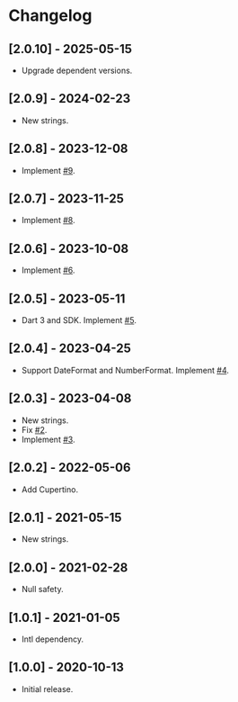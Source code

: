 # Changelog

## [2.0.10] - 2025-05-15

* Upgrade dependent versions.

## [2.0.9] - 2024-02-23

* New strings.

## [2.0.8] - 2023-12-08

* Implement [#9](https://github.com/deakjahn/l10n_esperanto/pull/9).

## [2.0.7] - 2023-11-25

* Implement [#8](https://github.com/deakjahn/l10n_esperanto/pull/8).

## [2.0.6] - 2023-10-08

* Implement [#6](https://github.com/deakjahn/l10n_esperanto/pull/6).

## [2.0.5] - 2023-05-11

* Dart 3 and SDK. Implement [#5](https://github.com/deakjahn/l10n_esperanto/issues/5).

## [2.0.4] - 2023-04-25

* Support DateFormat and NumberFormat. Implement [#4](https://github.com/deakjahn/l10n_esperanto/issues/4).

## [2.0.3] - 2023-04-08

* New strings.
* Fix [#2](https://github.com/deakjahn/l10n_esperanto/issues/2).
* Implement [#3](https://github.com/deakjahn/l10n_esperanto/pull/3).

## [2.0.2] - 2022-05-06

* Add Cupertino.

## [2.0.1] - 2021-05-15

* New strings.

## [2.0.0] - 2021-02-28

* Null safety.

## [1.0.1] - 2021-01-05

* Intl dependency.

## [1.0.0] - 2020-10-13

* Initial release.